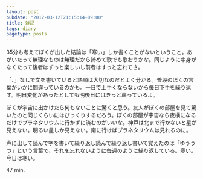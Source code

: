 ```yaml
---
layout: post
pubdate: "2012-03-12T21:15:14+09:00"
title: 雑記
tags: diary
pagetype: posts
---
```

35分も考えてぼくが出した結論は「寒い」しか書くことがないということ。あがいたって無理なものは無理だから諦めて歌でも歌おうかな。同じように中身がなくたって後者はずっと楽しいし前者はすっと忘れてさ。

「、」なしで文を書いていると語順は大切なのだとよく分かる。普段のぼくの言葉がいかに間違っているのかも。一日で上手くならないから毎日下手を繰り返す。明日変化があったとしても明後日にはきっと戻っているよ。

ぼくが宇宙に出かけたら何もないことに驚くと思う。友人がぼくの部屋を見て驚いたのと同じくらいにはびっくりするだろう。ぼくの部屋が宇宙なら夜横になるだけでプラネタリウムに行かずに済むのがいいな。神戸は北まで行かないと星が見えない。明るい星しか見えない。南に行けばプラネタリウムは見れるのに。

声に出して読んで字を書いて繰り返し読んで繰り返し書いて覚えたのは「ゆううつ」という言葉で、それを忘れないように毎週のように繰り返している。寒い。今日は寒い。

47 min.
